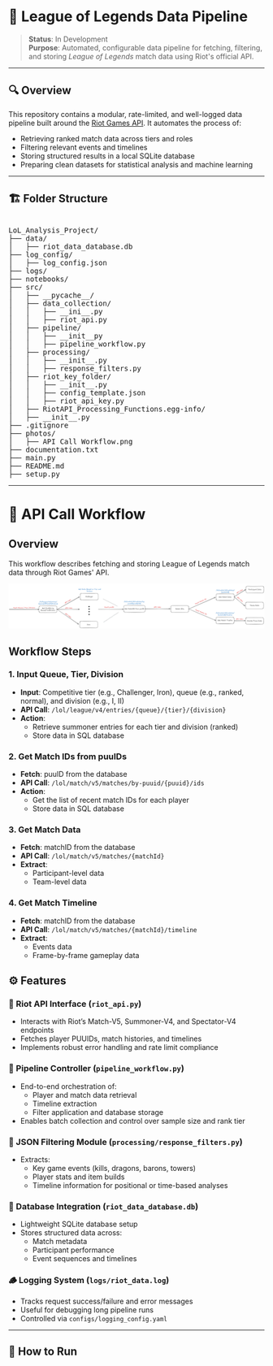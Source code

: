 # 🧩 League of Legends Data Pipeline

> **Status**: In Development  
> **Purpose**: Automated, configurable data pipeline for fetching, filtering, and storing *League of Legends* match data using Riot's official API.

---

## 🔍 Overview

This repository contains a modular, rate-limited, and well-logged data pipeline built around the [Riot Games API](https://developer.riotgames.com/). It automates the process of:

- Retrieving ranked match data across tiers and roles
- Filtering relevant events and timelines
- Storing structured results in a local SQLite database
- Preparing clean datasets for statistical analysis and machine learning

---

## 🏗️ Folder Structure

<pre>

LoL_Analysis_Project/
├── data/
│   ├── riot_data_database.db
├── log_config/
│   ├── log_config.json
├── logs/
├── notebooks/
├── src/
│   ├── __pycache__/
│   ├── data_collection/
│   │   ├── __ini__.py
│   │   ├── riot_api.py
│   ├── pipeline/
│   │   ├── __init__py
│   │   ├── pipeline_workflow.py
│   ├── processing/
│   │   ├── __init__.py
│   │   ├── response_filters.py
│   ├── riot_key_folder/
│   │   ├── __init__.py
│   │   ├── config_template.json
│   │   ├── riot_api_key.py
│   ├── RiotAPI_Processing_Functions.egg-info/
│   ├── __init__.py
├── .gitignore
├── photos/
│   ├── API Call Workflow.png
├── documentation.txt
├── main.py
├── README.md
├── setup.py
</pre>
---

# 🔁 API Call Workflow

## Overview
This workflow describes fetching and storing League of Legends match data through Riot Games' API.

![API Call Workflow](photos/API_Call_Workflow.png)

## Workflow Steps

### 1. Input Queue, Tier, Division
- **Input**: Competitive tier (e.g., Challenger, Iron), queue (e.g., ranked, normal), and division (e.g., I, II)
- **API Call**: `/lol/league/v4/entries/{queue}/{tier}/{division}`
- **Action**: 
  - Retrieve summoner entries for each tier and division (ranked)
  - Store data in SQL database

### 2. Get Match IDs from puuIDs
- **Fetch**: puuID from the database
- **API Call**: `/lol/match/v5/matches/by-puuid/{puuid}/ids`
- **Action**: 
  - Get the list of recent match IDs for each player
  - Store data in SQL database

### 3. Get Match Data
- **Fetch**: matchID from the database
- **API Call**: `/lol/match/v5/matches/{matchId}`
- **Extract**: 
  - Participant-level data
  - Team-level data

### 4. Get Match Timeline
- **Fetch**: matchID from the database
- **API Call**: `/lol/match/v5/matches/{matchId}/timeline`
- **Extract**: 
  - Events data
  - Frame-by-frame gameplay data
## ⚙️ Features

### 🔗 Riot API Interface (`riot_api.py`)
- Interacts with Riot’s Match-V5, Summoner-V4, and Spectator-V4 endpoints
- Fetches player PUUIDs, match histories, and timelines
- Implements robust error handling and rate limit compliance

### 🧠 Pipeline Controller (`pipeline_workflow.py`)
- End-to-end orchestration of:
  - Player and match data retrieval
  - Timeline extraction
  - Filter application and database storage
- Enables batch collection and control over sample size and rank tier

### 🧼 JSON Filtering Module (`processing/response_filters.py`)
- Extracts:
  - Key game events (kills, dragons, barons, towers)
  - Player stats and item builds
  - Timeline information for positional or time-based analyses

### 🧱 Database Integration (`riot_data_database.db`)
- Lightweight SQLite database setup
- Stores structured data across:
  - Match metadata
  - Participant performance
  - Event sequences and timelines

### 🪵 Logging System (`logs/riot_data.log`)
- Tracks request success/failure and error messages
- Useful for debugging long pipeline runs
- Controlled via `configs/logging_config.yaml`

---

## 🧪 How to Run

```bash

